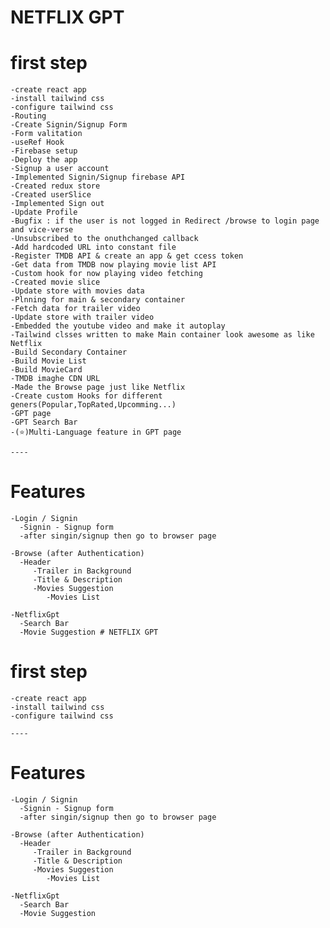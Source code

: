 # NETFLIX GPT 

 # first step
    -create react app
    -install tailwind css
    -configure tailwind css
    -Routing
    -Create Signin/Signup Form
    -Form valitation
    -useRef Hook
    -Firebase setup
    -Deploy the app
    -Signup a user account
    -Implemented Signin/Signup firebase API
    -Created redux store
    -Created userSlice
    -Implemented Sign out 
    -Update Profile
    -Bugfix : if the user is not logged in Redirect /browse to login page and vice-verse
    -Unsubscribed to the onuthchanged callback
    -Add hardcoded URL into constant file
    -Register TMDB API & create an app & get ccess token
    -Get data from TMDB now playing movie list API
    -Custom hook for now playing video fetching
    -Created movie slice
    -Update store with movies data
    -Plnning for main & secondary container
    -Fetch data for trailer video
    -Update store with trailer video
    -Embedded the youtube video and make it autoplay
    -Tailwind clsses written to make Main container look awesome as like Netflix
    -Build Secondary Container
    -Build Movie List
    -Build MovieCard
    -TMDB imaghe CDN URL
    -Made the Browse page just like Netflix
    -Create custom Hooks for different geners(Popular,TopRated,Upcomming...)
    -GPT page
    -GPT Search Bar
    -(⭐)Multi-Language feature in GPT page
    
    ----
# Features

    -Login / Signin
      -Signin - Signup form
      -after singin/signup then go to browser page

    -Browse (after Authentication)
      -Header
         -Trailer in Background
         -Title & Description
         -Movies Suggestion
            -Movies List
   
    -NetflixGpt
      -Search Bar
      -Movie Suggestion # NETFLIX GPT 

 # first step
    -create react app
    -install tailwind css
    -configure tailwind css

    ----
# Features

    -Login / Signin
      -Signin - Signup form
      -after singin/signup then go to browser page

    -Browse (after Authentication)
      -Header
         -Trailer in Background
         -Title & Description
         -Movies Suggestion
            -Movies List
   
    -NetflixGpt
      -Search Bar
      -Movie Suggestion